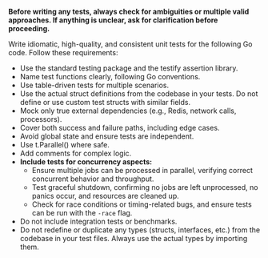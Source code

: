 **Before writing any tests, always check for ambiguities or multiple valid approaches. If anything is unclear, ask for clarification before proceeding.**

Write idiomatic, high-quality, and consistent unit tests for the following Go code. Follow these requirements:

* Use the standard testing package and the testify assertion library.
* Name test functions clearly, following Go conventions.
* Use table-driven tests for multiple scenarios.
* Use the actual struct definitions from the codebase in your tests. Do not define or use custom test structs with similar fields.
* Mock only true external dependencies (e.g., Redis, network calls, processors).
* Cover both success and failure paths, including edge cases.
* Avoid global state and ensure tests are independent.
* Use t.Parallel() where safe.
* Add comments for complex logic.
* **Include tests for concurrency aspects:**
    - Ensure multiple jobs can be processed in parallel, verifying correct concurrent behavior and throughput.
    - Test graceful shutdown, confirming no jobs are left unprocessed, no panics occur, and resources are cleaned up.
    - Check for race conditions or timing-related bugs, and ensure tests can be run with the `-race` flag.
* Do not include integration tests or benchmarks.
* Do not redefine or duplicate any types (structs, interfaces, etc.) from the codebase in your test files. Always use the actual types by importing them.
